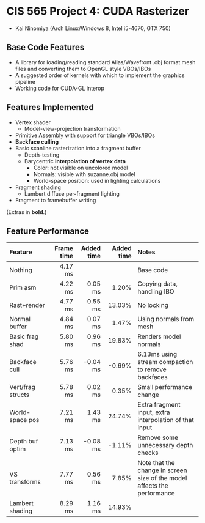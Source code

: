 CIS 565 Project 4: CUDA Rasterizer
==================================

* Kai Ninomiya (Arch Linux/Windows 8, Intel i5-4670, GTX 750)


Base Code Features
------------------

* A library for loading/reading standard Alias/Wavefront .obj format mesh files
  and converting them to OpenGL style VBOs/IBOs
* A suggested order of kernels with which to implement the graphics pipeline
* Working code for CUDA-GL interop


Features Implemented
--------------------

* Vertex shader
    * Model-view-projection transformation
* Primitive Assembly with support for triangle VBOs/IBOs
* **Backface culling**
* Basic scanline rasterization into a fragment buffer
    * Depth-testing
    * Barycentric **interpolation of vertex data**
        * Color: not visible on uncolored model
        * Normals: visible with suzanne.obj model
        * World-space position: used in lighting calculations
* Fragment shading
    * Lambert diffuse per-fragment lighting
* Fragment to framebuffer writing

(Extras in **bold**.)


Feature Performance
-------------------

| Feature           | Frame time | Added time | Added time | Notes
|:-------           | ----------:| ----------:| ----------:|:-----
| Nothing           |    4.17 ms |            |            | Base code
| Prim asm          |    4.22 ms |    0.05 ms |      1.20% | Copying data, handling IBO
| Rast+render       |    4.77 ms |    0.55 ms |     13.03% | No locking
| Normal buffer     |    4.84 ms |    0.07 ms |      1.47% | Using normals from mesh
| Basic frag shad   |    5.80 ms |    0.96 ms |     19.83% | Renders model normals
| Backface cull     |    5.76 ms |   -0.04 ms |     -0.69% | 6.13ms using stream compaction to remove backfaces
| Vert/frag structs |    5.78 ms |    0.02 ms |      0.35% | Small performance change
| World-space pos   |    7.21 ms |    1.43 ms |     24.74% | Extra fragment input, extra interpolation of that input
| Depth buf optim   |    7.13 ms |   -0.08 ms |     -1.11% | Remove some unnecessary depth checks
| VS transforms     |    7.77 ms |    0.56 ms |      7.85% | Note that the change in screen size of the model affects the performance
| Lambert shading   |    8.29 ms |    1.16 ms |     14.93% |
